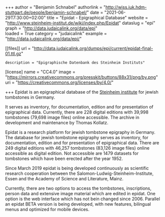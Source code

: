 +++
author = "Benjamin Schnabel"
authorlink = "http://wiss.iuk.hdm-stuttgart.de/people/benjamin-schnabel/"
date = "2021-06-29T7:30:00+02:00"
title = "Epidat - Epigraphical Database" 
website = "http://www.steinheim-institut.de/wiki/index.php/Epidat"
dataslug = "epi"
graph = "http://data.judaicalink.org/data/epi"  
loaded = True
category = "judaicalink"
example = "http://data.judaicalink.org/data/epi/"


[[files]]
	url = "http://data.judaicalink.org/dumps/epi/current/epidat-final-01.ttl.gz"
	
	
	description = "Epigraphische Datenbank des Steinheim Instituts"
	

[license]
name = "CC4.0"
image = "https://mirrors.creativecommons.org/presskit/buttons/88x31/png/by.png"
uri = "https://creativecommons.org/licenses/by/4.0/"
	
+++
Epidat is an epigraphical database of the [Steinheim institute](http://www.steinheim-institut.de) for jewish tombstones in Germany.

It serves as inventory, for documentation, edition and for presentation of epigraphical data.
Currently, there are 228 digital editions with 39,998 tombstones (79,698 image files) online accessible.
The archive in development and maintenance by Thomas Kollatz.

<!--more-->

Epidat is a research platform for jewish tombstone epigraphy in Germany.
The database for jewish tombstone epigraphy serves as inventory, for documentation, edition and for presentation of epigraphical data.
There are 249 digital editions with 46,257 tombstones (83,126 image files) online accessible as digital edition.
Not accessible are 1479 datasets for tombstones which have been erected after the year 1952.

Since March 2019 epidat is being developed continuously as scientific research cooperation between the Salomon-Ludwig-Steinheim-Institute, Essen and the Academy of Science and Literature, Mainz.

Currently, there are two options to access the tombstones, inscriptions, person data and extensive image material which are edited in epidat. One option is the web interface which has not bein changed since 2006. Parallel an epidat BETA version is being developed, with new features, bilingual menus and optimized for mobile devices.






